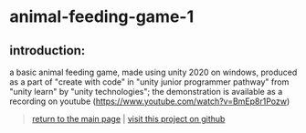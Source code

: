 # animal-feeding-game-1

## introduction:

a basic animal feeding game, made using unity 2020 on windows, produced as a part of "create with code" in "unity junior programmer pathway" from "unity learn" by "unity technologies"; the demonstration is available as a recording on youtube (https://www.youtube.com/watch?v=BmEp8r1Pozw)

> [return to the main page](https://ahiyantra.github.io)
> |
> [visit this project on github](https://github.com/ahiyantra/animal-feeding-game-1)